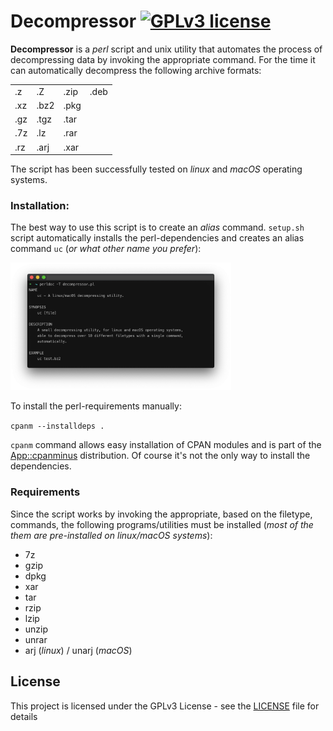 # Decompressor [![GPLv3 license](https://img.shields.io/badge/license-GPLv3-blue.svg)](https://github.com/chrispetrou/Decompressor/blob/master/LICENSE)

**Decompressor** is a _perl_ script and unix utility that automates the process of decompressing data by invoking the appropriate command. For the time it can automatically decompress the following archive formats:

|||||
|-|-|-|-|
| .z | .Z | .zip | .deb |
| .xz | .bz2 | .pkg ||
| .gz | .tgz | .tar ||
| .7z | .lz | .rar ||
| .rz | .arj | .xar ||

The script has been successfully tested on _linux_ and _macOS_ operating systems.

### Installation:

The best way to use this script is to create an _alias_ command. `setup.sh` script  automatically installs the perl-dependencies and creates an alias command `uc` (_or what other name you prefer_):

<img src="images/decompressor.png" width="70%">

To install the perl-requirements manually:

`cpanm --installdeps .`

`cpanm` command allows easy installation of CPAN modules and is part of the [App::cpanminus](https://metacpan.org/pod/distribution/App-cpanminus/bin/cpanm) distribution. Of course it's not the only way to install the dependencies.

### Requirements

Since the script works by invoking the appropriate, based on the filetype, commands, the following programs/utilities must be installed (_most of the them are pre-installed on linux/macOS systems_):

*   7z
*   gzip
*   dpkg
*   xar
*   tar
*   rzip
*   lzip
*   unzip
*   unrar
*   arj (_linux_) / unarj (_macOS_)

## License

This project is licensed under the GPLv3 License - see the [LICENSE](LICENSE) file for details